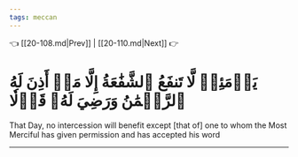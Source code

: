```yaml
---
tags: meccan
---
```


👈 [[20-108.md|Prev]] | [[20-110.md|Next]] 👉

# يَوۡمَئِذٖ لَّا تَنفَعُ ٱلشَّفَٰعَةُ إِلَّا مَنۡ أَذِنَ لَهُ ٱلرَّحۡمَٰنُ وَرَضِيَ لَهُۥ قَوۡلٗا

That Day, no intercession will benefit except [that of] one to whom the Most Merciful has given permission and has accepted his word

---

